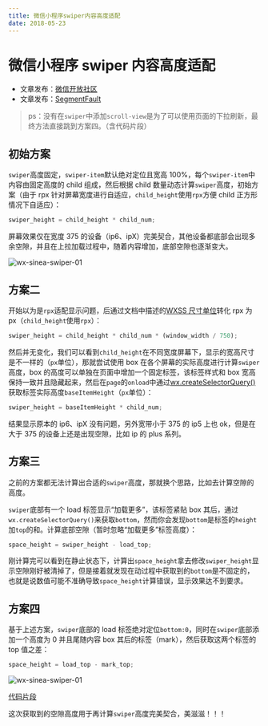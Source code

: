 ```yaml
---
title: 微信小程序swiper内容高度适配
date: 2018-05-23
---
```


# 微信小程序 swiper 内容高度适配

- 文章发布：[微信开放社区](https://developers.weixin.qq.com/community/develop/doc/00008aaf4a473056d1c69a8b253c04?highline=%E5%BE%AE%E4%BF%A1%E5%B0%8F%E7%A8%8B%E5%BA%8Fswiper%E5%86%85%E5%AE%B9%E9%AB%98%E5%BA%A6%E9%80%82%E9%85%8D)
- 文章发布：[SegmentFault](https://segmentfault.com/a/1190000014985174)

> ps：没有在`swiper`中添加`scroll-view`是为了可以使用页面的下拉刷新，最终方法直接跳到方案四。（含代码片段）

## 初始方案

`swiper`高度固定，`swiper-item`默认绝对定位且宽高 100%，每个`swiper-item`中内容由固定高度的 child 组成，然后根据 child 数量动态计算`swiper`高度，初始方案（由于 rpx 针对屏幕宽度进行自适应，`child_height`使用`rpx`方便 child 正方形情况下自适应）：

```js
swiper_height = child_height * child_num;
```

屏幕效果仅在宽度 375 的设备（ip6、ipⅩ）完美契合，其他设备都底部会出现多余空隙，并且在上拉加载过程中，随着内容增加，底部空隙也逐渐变大。

![wx-sinea-swiper-01](https://img.sinea.cn/wx-sinea-swiper-auto-height-01.gif)

## 方案二

开始以为是`rpx`适配显示问题，后通过文档中描述的[WXSS 尺寸单位](https://developers.weixin.qq.com/miniprogram/dev/framework/view/wxss.html)转化 rpx 为 px（`child_height`使用`rpx`）：

```js
swiper_height = child_height * child_num * (window_width / 750);
```

然后并无变化，我们可以看到`child_height`在不同宽度屏幕下，显示的宽高尺寸是不一样的（`px`单位），那就尝试使用 box 在各个屏幕的实际高度进行计算`swiper`高度，box 的高度可以单独在页面中增加一个固定标签，该标签样式和 box 宽高保持一致并且隐藏起来，然后在`page`的`onload`中通过[wx.createSelectorQuery()](https://developers.weixin.qq.com/miniprogram/dev/api/wxml-nodes-info.html#wxcreateselectorquery)获取标签实际高度`baseItemHeight`（`px`单位）：

```js
swiper_height = baseItemHeight * child_num;
```

结果显示原本的 ip6、ipⅩ 没有问题，另外宽带小于 375 的 ip5 上也 ok，但是在大于 375 的设备上还是出现空隙，比如 ip 的 plus 系列。

## 方案三

之前的方案都无法计算出合适的`swiper`高度，那就换个思路，比如去计算空隙的高度。

`swiper`底部有一个 load 标签显示“加载更多”，该标签紧贴 box 其后，通过`wx.createSelectorQuery()`来获取`bottom`，然而你会发现`bottom`是标签的`height`加`top`的和。计算底部空隙（暂时忽略“加载更多”标签高度）：

```js
space_height = swiper_height - load_top;
```

刚计算完可以看到在静止状态下，计算出`space_height`拿去修改`swiper_height`显示空隙刚好被清掉了，但是接着就发现在动过程中获取到的`bottom`是不固定的，也就是说数值可能不准确导致`space_height`计算错误，显示效果达不到要求。

## 方案四

基于上述方案，`swiper`底部的 load 标签绝对定位`bottom:0`，同时在`swiper`底部添加一个高度为 0 并且尾随内容 box 其后的标签（mark），然后获取这两个标签的 top 值之差：

```js
space_height = load_top - mark_top;
```

![wx-sinea-swiper-01](https://img.sinea.cn/wx-sinea-swiper-auto-height-02.gif)

[代码片段](wechatide://minicode/adphcCm765Z8)

这次获取到的空隙高度用于再计算`swiper`高度完美契合，美滋滋！！！
